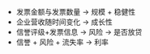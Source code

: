 - 发票金额与发票数量 -> 规模 + 稳健性
- 企业营收随时间变化 -> 成长性 
- 信誉评级+发票信息 -> 风险 -> 是否放贷
- 信誉 + 风险 + 流失率 -> 利率


<!-- - 附件一的信誉+发票信息->预测附件二的信誉 -->
